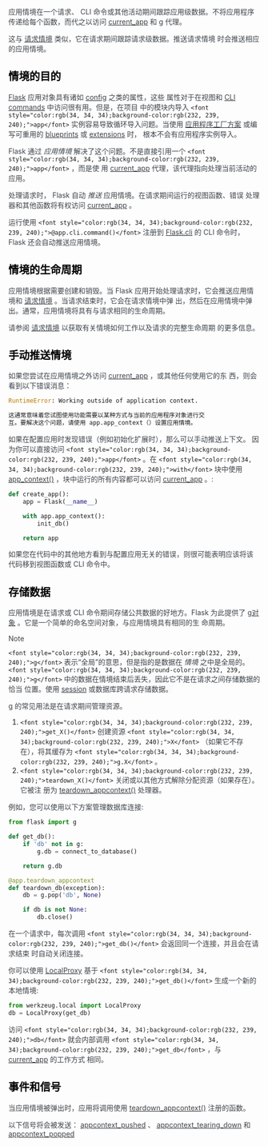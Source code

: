 <font style="color:rgb(62, 67, 73);">应用情境在一个请求、 CLI 命令或其他活动期间跟踪应用级数据。不将应用程序 传递给每个函数，而代之以访问 </font>[<font style="color:rgb(62, 67, 73);">current_app</font>](https://dormousehole.readthedocs.io/en/2.3.2/api.html#flask.current_app)<font style="color:rgb(62, 67, 73);"> 和 </font>[<font style="color:rgb(62, 67, 73);">g</font>](https://dormousehole.readthedocs.io/en/2.3.2/api.html#flask.g)<font style="color:rgb(62, 67, 73);"> 代理。</font>

<font style="color:rgb(62, 67, 73);">这与</font><font style="color:rgb(62, 67, 73);"> </font>[<font style="color:rgb(62, 67, 73);">请求情境</font>](https://dormousehole.readthedocs.io/en/2.3.2/reqcontext.html)<font style="color:rgb(62, 67, 73);"> </font><font style="color:rgb(62, 67, 73);">类似，它在请求期间跟踪请求级数据。推送请求情境 时会推送相应的应用情境。</font>

## <font style="color:black;">情境的目的</font>
[<font style="color:rgb(62, 67, 73);">Flask</font>](https://dormousehole.readthedocs.io/en/2.3.2/api.html#flask.Flask)<font style="color:rgb(62, 67, 73);"> </font><font style="color:rgb(62, 67, 73);">应用对象具有诸如</font><font style="color:rgb(62, 67, 73);"> </font>[<font style="color:rgb(62, 67, 73);">config</font>](https://dormousehole.readthedocs.io/en/2.3.2/api.html#flask.Flask.config)<font style="color:rgb(62, 67, 73);"> </font><font style="color:rgb(62, 67, 73);">之类的属性，这些 属性对于在视图和</font><font style="color:rgb(62, 67, 73);"> </font>[<font style="color:rgb(62, 67, 73);">CLI commands</font>](https://dormousehole.readthedocs.io/en/2.3.2/cli.html)<font style="color:rgb(62, 67, 73);"> </font><font style="color:rgb(62, 67, 73);">中访问很有用。但是，在项目 中的模块内导入</font><font style="color:rgb(62, 67, 73);"> </font>`<font style="color:rgb(34, 34, 34);background-color:rgb(232, 239, 240);">app</font>`<font style="color:rgb(62, 67, 73);"> </font><font style="color:rgb(62, 67, 73);">实例容易导致循环导入问题。当使用</font><font style="color:rgb(62, 67, 73);"> </font>[<font style="color:rgb(62, 67, 73);">应用程序工厂方案</font>](https://dormousehole.readthedocs.io/en/2.3.2/patterns/appfactories.html)<font style="color:rgb(62, 67, 73);"> </font><font style="color:rgb(62, 67, 73);">或编写可重用的</font><font style="color:rgb(62, 67, 73);"> </font>[<font style="color:rgb(62, 67, 73);">blueprints</font>](https://dormousehole.readthedocs.io/en/2.3.2/blueprints.html)<font style="color:rgb(62, 67, 73);"> </font><font style="color:rgb(62, 67, 73);">或</font><font style="color:rgb(62, 67, 73);"> </font>[<font style="color:rgb(62, 67, 73);">extensions</font>](https://dormousehole.readthedocs.io/en/2.3.2/extensions.html)<font style="color:rgb(62, 67, 73);"> </font><font style="color:rgb(62, 67, 73);">时， 根本不会有应用程序实例导入。</font>

<font style="color:rgb(62, 67, 73);">Flask 通过</font><font style="color:rgb(62, 67, 73);"> </font>_<font style="color:rgb(62, 67, 73);">应用情境</font>_<font style="color:rgb(62, 67, 73);"> </font><font style="color:rgb(62, 67, 73);">解决了这个问题。不是直接引用一个</font><font style="color:rgb(62, 67, 73);"> </font>`<font style="color:rgb(34, 34, 34);background-color:rgb(232, 239, 240);">app</font>`<font style="color:rgb(62, 67, 73);"> </font><font style="color:rgb(62, 67, 73);">，而是使 用</font><font style="color:rgb(62, 67, 73);"> </font>[<font style="color:rgb(62, 67, 73);">current_app</font>](https://dormousehole.readthedocs.io/en/2.3.2/api.html#flask.current_app)<font style="color:rgb(62, 67, 73);"> </font><font style="color:rgb(62, 67, 73);">代理，该代理指向处理当前活动的应用。</font>

<font style="color:rgb(62, 67, 73);">处理请求时， Flask 自动</font><font style="color:rgb(62, 67, 73);"> </font>_<font style="color:rgb(62, 67, 73);">推送</font>_<font style="color:rgb(62, 67, 73);"> </font><font style="color:rgb(62, 67, 73);">应用情境。在请求期间运行的视图函数、错误 处理器和其他函数将有权访问</font><font style="color:rgb(62, 67, 73);"> </font>[<font style="color:rgb(62, 67, 73);">current_app</font>](https://dormousehole.readthedocs.io/en/2.3.2/api.html#flask.current_app)<font style="color:rgb(62, 67, 73);"> </font><font style="color:rgb(62, 67, 73);">。</font>

<font style="color:rgb(62, 67, 73);">运行使用</font><font style="color:rgb(62, 67, 73);"> </font>`<font style="color:rgb(34, 34, 34);background-color:rgb(232, 239, 240);">@app.cli.command()</font>`<font style="color:rgb(62, 67, 73);"> </font><font style="color:rgb(62, 67, 73);">注册到</font><font style="color:rgb(62, 67, 73);"> </font>[<font style="color:rgb(62, 67, 73);">Flask.cli</font>](https://dormousehole.readthedocs.io/en/2.3.2/api.html#flask.Flask.cli)<font style="color:rgb(62, 67, 73);"> </font><font style="color:rgb(62, 67, 73);">的 CLI 命令时， Flask 还会自动推送应用情境。</font>

## <font style="color:black;">情境的生命周期</font>
<font style="color:rgb(62, 67, 73);">应用情境根据需要创建和销毁。当 Flask 应用开始处理请求时，它会推送应用情 境和</font><font style="color:rgb(62, 67, 73);"> </font>[<font style="color:rgb(62, 67, 73);">请求情境</font>](https://dormousehole.readthedocs.io/en/2.3.2/reqcontext.html)<font style="color:rgb(62, 67, 73);"> </font><font style="color:rgb(62, 67, 73);">。当请求结束时，它会在请求情境中弹 出，然后在应用情境中弹出。通常，应用情境将具有与请求相同的生命周期。</font>

<font style="color:rgb(62, 67, 73);">请参阅</font><font style="color:rgb(62, 67, 73);"> </font>[<font style="color:rgb(62, 67, 73);">请求情境</font>](https://dormousehole.readthedocs.io/en/2.3.2/reqcontext.html)<font style="color:rgb(62, 67, 73);"> </font><font style="color:rgb(62, 67, 73);">以获取有关情境如何工作以及请求的完整生命周期 的更多信息。</font>

## <font style="color:black;">手动推送情境</font>
<font style="color:rgb(62, 67, 73);">如果您尝试在应用情境之外访问</font><font style="color:rgb(62, 67, 73);"> </font>[<font style="color:rgb(62, 67, 73);">current_app</font>](https://dormousehole.readthedocs.io/en/2.3.2/api.html#flask.current_app)<font style="color:rgb(62, 67, 73);"> </font><font style="color:rgb(62, 67, 73);">，或其他任何使用它的东 西，则会看到以下错误消息：</font>

```python
RuntimeError: Working outside of application context.

这通常意味着您试图使用功能需要以某种方式与当前的应用程序对象进行交
互。要解决这个问题，请使用 app.app_context（）设置应用情境。
```

<font style="color:rgb(62, 67, 73);">如果在配置应用时发现错误（例如初始化扩展时），那么可以手动推送上下文。 因为你可以直接访问</font><font style="color:rgb(62, 67, 73);"> </font>`<font style="color:rgb(34, 34, 34);background-color:rgb(232, 239, 240);">app</font>`<font style="color:rgb(62, 67, 73);"> </font><font style="color:rgb(62, 67, 73);">。在</font><font style="color:rgb(62, 67, 73);"> </font>`<font style="color:rgb(34, 34, 34);background-color:rgb(232, 239, 240);">with</font>`<font style="color:rgb(62, 67, 73);"> </font><font style="color:rgb(62, 67, 73);">块中使用</font><font style="color:rgb(62, 67, 73);"> </font>[<font style="color:rgb(62, 67, 73);">app_context()</font>](https://dormousehole.readthedocs.io/en/2.3.2/api.html#flask.Flask.app_context)<font style="color:rgb(62, 67, 73);"> </font><font style="color:rgb(62, 67, 73);">，块中运行的所有内容都可以访问</font><font style="color:rgb(62, 67, 73);"> </font>[<font style="color:rgb(62, 67, 73);">current_app</font>](https://dormousehole.readthedocs.io/en/2.3.2/api.html#flask.current_app)<font style="color:rgb(62, 67, 73);"> </font><font style="color:rgb(62, 67, 73);">。:</font>

```python
def create_app():
    app = Flask(__name__)

    with app.app_context():
        init_db()

    return app
```

<font style="color:rgb(62, 67, 73);">如果您在代码中的其他地方看到与配置应用无关的错误，则很可能表明应该将该 代码移到视图函数或 CLI 命令中。</font>

## <font style="color:black;">存储数据</font>
<font style="color:rgb(62, 67, 73);">应用情境是在请求或 CLI 命令期间存储公共数据的好地方。Flask 为此提供了</font><font style="color:rgb(62, 67, 73);"> </font>[<font style="color:rgb(62, 67, 73);">g对象</font>](https://dormousehole.readthedocs.io/en/2.3.2/api.html#flask.g)<font style="color:rgb(62, 67, 73);"> </font><font style="color:rgb(62, 67, 73);">。它是一个简单的命名空间对象，与应用情境具有相同的生 命周期。</font>

<font style="color:rgb(62, 67, 73);background-color:rgb(250, 250, 250);">Note</font>

`<font style="color:rgb(34, 34, 34);background-color:rgb(232, 239, 240);">g</font>`<font style="color:rgb(62, 67, 73);background-color:rgb(250, 250, 250);"> </font><font style="color:rgb(62, 67, 73);background-color:rgb(250, 250, 250);">表示“全局”的意思，但是指的是数据在</font><font style="color:rgb(62, 67, 73);background-color:rgb(250, 250, 250);"> </font>_<font style="color:rgb(62, 67, 73);background-color:rgb(250, 250, 250);">情境</font>_<font style="color:rgb(62, 67, 73);background-color:rgb(250, 250, 250);"> </font><font style="color:rgb(62, 67, 73);background-color:rgb(250, 250, 250);">之中是全局的。</font><font style="color:rgb(62, 67, 73);background-color:rgb(250, 250, 250);"> </font>`<font style="color:rgb(34, 34, 34);background-color:rgb(232, 239, 240);">g</font>`<font style="color:rgb(62, 67, 73);background-color:rgb(250, 250, 250);"> </font><font style="color:rgb(62, 67, 73);background-color:rgb(250, 250, 250);">中的数据在情境结束后丢失，因此它不是在请求之间存储数据的恰当 位置。使用</font><font style="color:rgb(62, 67, 73);background-color:rgb(250, 250, 250);"> </font>[<font style="color:rgb(62, 67, 73);background-color:rgb(250, 250, 250);">session</font>](https://dormousehole.readthedocs.io/en/2.3.2/api.html#flask.session)<font style="color:rgb(62, 67, 73);background-color:rgb(250, 250, 250);"> </font><font style="color:rgb(62, 67, 73);background-color:rgb(250, 250, 250);">或数据库跨请求存储数据。</font>

[<font style="color:rgb(62, 67, 73);">g</font>](https://dormousehole.readthedocs.io/en/2.3.2/api.html#flask.g)<font style="color:rgb(62, 67, 73);"> </font><font style="color:rgb(62, 67, 73);">的常见用法是在请求期间管理资源。</font>

1. `<font style="color:rgb(34, 34, 34);background-color:rgb(232, 239, 240);">get_X()</font>`<font style="color:rgb(62, 67, 73);"> </font><font style="color:rgb(62, 67, 73);">创建资源</font><font style="color:rgb(62, 67, 73);"> </font>`<font style="color:rgb(34, 34, 34);background-color:rgb(232, 239, 240);">X</font>`<font style="color:rgb(62, 67, 73);"> </font><font style="color:rgb(62, 67, 73);">（如果它不存在），将其缓存为</font><font style="color:rgb(62, 67, 73);"> </font>`<font style="color:rgb(34, 34, 34);background-color:rgb(232, 239, 240);">g.X</font>`<font style="color:rgb(62, 67, 73);"> </font><font style="color:rgb(62, 67, 73);">。</font>
2. `<font style="color:rgb(34, 34, 34);background-color:rgb(232, 239, 240);">teardown_X()</font>`<font style="color:rgb(62, 67, 73);"> </font><font style="color:rgb(62, 67, 73);">关闭或以其他方式解除分配资源（如果存在）。它被注 册为</font><font style="color:rgb(62, 67, 73);"> </font>[<font style="color:rgb(62, 67, 73);">teardown_appcontext()</font>](https://dormousehole.readthedocs.io/en/2.3.2/api.html#flask.Flask.teardown_appcontext)<font style="color:rgb(62, 67, 73);"> </font><font style="color:rgb(62, 67, 73);">处理器。</font>

<font style="color:rgb(62, 67, 73);">例如，您可以使用以下方案管理数据库连接:</font>

```python
from flask import g

def get_db():
    if 'db' not in g:
        g.db = connect_to_database()

    return g.db

@app.teardown_appcontext
def teardown_db(exception):
    db = g.pop('db', None)

    if db is not None:
        db.close()
```

<font style="color:rgb(62, 67, 73);">在一个请求中，每次调用</font><font style="color:rgb(62, 67, 73);"> </font>`<font style="color:rgb(34, 34, 34);background-color:rgb(232, 239, 240);">get_db()</font>`<font style="color:rgb(62, 67, 73);"> </font><font style="color:rgb(62, 67, 73);">会返回同一个连接，并且会在请求结束 时自动关闭连接。</font>

<font style="color:rgb(62, 67, 73);">你可以使用</font><font style="color:rgb(62, 67, 73);"> </font>[<font style="color:rgb(62, 67, 73);">LocalProxy</font>](https://werkzeug.palletsprojects.com/en/3.0.x/local/#werkzeug.local.LocalProxy)<font style="color:rgb(62, 67, 73);"> </font><font style="color:rgb(62, 67, 73);">基于</font><font style="color:rgb(62, 67, 73);"> </font>`<font style="color:rgb(34, 34, 34);background-color:rgb(232, 239, 240);">get_db()</font>`<font style="color:rgb(62, 67, 73);"> </font><font style="color:rgb(62, 67, 73);">生成一个新的本地情境:</font>

```python
from werkzeug.local import LocalProxy
db = LocalProxy(get_db)
```

<font style="color:rgb(62, 67, 73);">访问</font><font style="color:rgb(62, 67, 73);"> </font>`<font style="color:rgb(34, 34, 34);background-color:rgb(232, 239, 240);">db</font>`<font style="color:rgb(62, 67, 73);"> </font><font style="color:rgb(62, 67, 73);">就会内部调用</font><font style="color:rgb(62, 67, 73);"> </font>`<font style="color:rgb(34, 34, 34);background-color:rgb(232, 239, 240);">get_db</font>`<font style="color:rgb(62, 67, 73);"> </font><font style="color:rgb(62, 67, 73);">，与</font><font style="color:rgb(62, 67, 73);"> </font>[<font style="color:rgb(62, 67, 73);">current_app</font>](https://dormousehole.readthedocs.io/en/2.3.2/api.html#flask.current_app)<font style="color:rgb(62, 67, 73);"> </font><font style="color:rgb(62, 67, 73);">的工作方式 相同。</font>

## <font style="color:black;">事件和信号</font>
<font style="color:rgb(62, 67, 73);">当应用情境被弹出时，应用将调用使用</font><font style="color:rgb(62, 67, 73);"> </font>[<font style="color:rgb(62, 67, 73);">teardown_appcontext()</font>](https://dormousehole.readthedocs.io/en/2.3.2/api.html#flask.Flask.teardown_appcontext)<font style="color:rgb(62, 67, 73);"> </font><font style="color:rgb(62, 67, 73);">注册的函数。</font>

<font style="color:rgb(62, 67, 73);">以下信号将会被发送： </font>[<font style="color:rgb(62, 67, 73);">appcontext_pushed</font>](https://dormousehole.readthedocs.io/en/2.3.2/api.html#flask.appcontext_pushed)<font style="color:rgb(62, 67, 73);"> 、 </font>[<font style="color:rgb(62, 67, 73);">appcontext_tearing_down</font>](https://dormousehole.readthedocs.io/en/2.3.2/api.html#flask.appcontext_tearing_down)<font style="color:rgb(62, 67, 73);"> 和 </font>[<font style="color:rgb(62, 67, 73);">appcontext_popped</font>](https://dormousehole.readthedocs.io/en/2.3.2/api.html#flask.appcontext_popped)<font style="color:rgb(62, 67, 73);"> </font>

